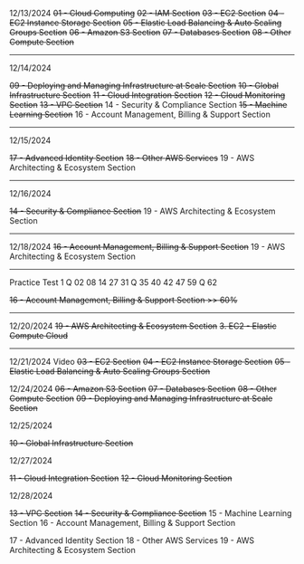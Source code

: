 12/13/2024
~~01 - Cloud Computing~~
~~02 - IAM Section~~
~~03 - EC2 Section~~
~~04 - EC2 Instance Storage Section~~
~~05 - Elastic Load Balancing & Auto Scaling Groups Section~~
~~06 - Amazon S3 Section~~
~~07 - Databases Section~~
~~08 - Other Compute Section~~

---

12/14/2024

~~09 - Deploying and Managing Infrastructure at Scale Section~~
~~10 - Global Infrastructure Section~~
~~11 - Cloud Integration Section~~
~~12 - Cloud Monitoring Section~~
~~13 - VPC Section~~
14 - Security & Compliance Section
~~15 - Machine Learning Section~~
16 - Account Management, Billing & Support Section

---

12/15/2024

~~17 - Advanced Identity Section~~
~~18 - Other AWS Services~~
19 - AWS Architecting & Ecosystem Section

---

12/16/2024

~~14 - Security & Compliance Section~~
19 - AWS Architecting & Ecosystem Section

---

12/18/2024
~~16 - Account Management, Billing & Support Section~~
19 - AWS Architecting & Ecosystem Section

---

Practice Test 1
Q 02 08 14 27 31
Q 35 40 42 47 59
Q 62

~~16 - Account Management, Billing & Support Section >> 60%~~

---

12/20/2024
~~19 - AWS Architecting & Ecosystem Section~~
~~3. EC2 - Elastic Compute Cloud~~

---

12/21/2024
Video
~~03 - EC2 Section~~
~~04 - EC2 Instance Storage Section~~
~~05 - Elastic Load Balancing & Auto Scaling Groups Section~~

12/24/2024
~~06 - Amazon S3 Section~~
~~07 - Databases Section~~
~~08 - Other Compute Section~~
~~09 - Deploying and Managing Infrastructure at Scale Section~~

12/25/2024

~~10 - Global Infrastructure Section~~

12/27/2024

~~11 - Cloud Integration Section~~
~~12 - Cloud Monitoring Section~~

12/28/2024

~~13 - VPC Section~~
~~14 - Security & Compliance Section~~
15 - Machine Learning Section
16 - Account Management, Billing & Support Section

17 - Advanced Identity Section
18 - Other AWS Services
19 - AWS Architecting & Ecosystem Section
